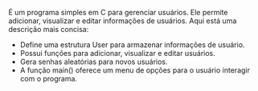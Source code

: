 É um programa simples em C para gerenciar usuários. Ele permite adicionar, visualizar e editar informações de usuários. Aqui está uma descrição mais concisa:

- Define uma estrutura User para armazenar informações de usuário.
- Possui funções para adicionar, visualizar e editar usuários.
- Gera senhas aleatórias para novos usuários.
- A função main() oferece um menu de opções para o usuário interagir com o programa.
